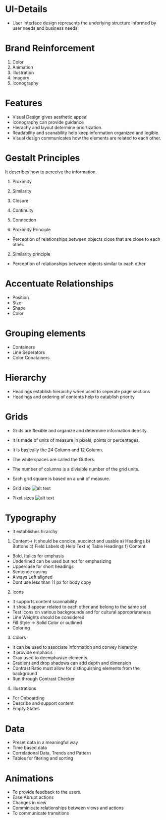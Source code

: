 # UI-Details

- User Interface design represents the underlying structure informed by user needs and business needs.

# Brand Reinforcement

1. Color 
2. Animation
3. Illustration
4. Imagery
5. Iconography

# Features

- Visual Design gives aesthetic appeal
- Iconography can provide guidance
- Hierachy and layout determine priortization.
- Readability and scanability help keep information organized and legible.
- Visual design communicates how the elements are related to each other.

# Gestalt Principles

It describes how to perceive the information.

1. Proximity
2. Similarity
3. Closure
4. Continuity
5. Connection

1. Proximity Principle
- Perception of relationships between objects close that are close to each other.

2. Similarity principle
- Perception of relationships between objects similar to each other


# Accentuate Relationships

- Position
- Size
- Shape
- Color

# Grouping elements 

- Containers 
- Line Seperators
- Color Conatainers

# Hierarchy

- Headings establish hierarchy when used to seperate page sections
- Headings and ordering of contents help to eatablish priority

# Grids

- Grids are flexible and organize and determine information density.
- It is made of units of measure in pixels, points or percentages.
- It is basically the 24 Column and 12 Column.
- The white spaces are called the Gutters.
- The number of columns is a divisible number of the grid units.
- Each grid square is based on a unit of measure.

- Grid size 
![alt text](https://github.com/brianblaze14/ui-ux-design-project/blob/master/images/grip_design.PNG)

- Pixel sizes
![alt text](https://github.com/brianblaze14/ui-ux-design-project/blob/master/images/pixel_sizes.PNG)

# Typography

- It establishes hirarchy

1. Content-> It should be concice, succinct and usable
  a) Headings
  b) Buttons
  c) Field Labels
  d) Help Text
  e) Table Headings
  f) Content
- Bold, Italics for emphasis
- Underlined can be used but not for emphasizing
- Uppercase for short headings
- Sentence casing
- Always Left aligned
- Dont use less than 11 px for body copy

2. Icons
- It supports content scannability
- It should appear related to each other and belong to the same set
- Test icons on various backgrounds and for cultural appropriateness
- Line Weights should be considered
- Fill Style -> Solid Color or outlined
- Coloring

3. Colors 
- It can be used to associate information and convey hierarchy
- It provide emphasis
- Gray used to deemphasize elements.
- Gradient and drop shadows can add depth and dimension
- Contrast Ratio must allow for distinguishing elements from the background
- Run through Contrast Checker

4. Illustrations
- For Onboarding
- Describe and support content
- Empty States


# Data
- Preset data in a meaningful way
- Time based data
- Correlational Data, Trends and Pattern
- Tables for fitering and sorting

# Animations
- To provide feedback to the users.
- Ease Abrupt actions
- Changes in view
- Comminicate relationships between views and actions
- To communicate transitions 
